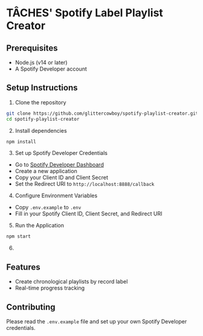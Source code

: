 # TÂCHES' Spotify Label Playlist Creator

## Prerequisites
- Node.js (v14 or later)
- A Spotify Developer account

## Setup Instructions

1. Clone the repository
```bash
git clone https://github.com/glittercowboy/spotify-playlist-creator.git
cd spotify-playlist-creator
```

2. Install dependencies
```bash
npm install
```

3. Set up Spotify Developer Credentials
- Go to [Spotify Developer Dashboard](https://developer.spotify.com/dashboard/)
- Create a new application
- Copy your Client ID and Client Secret
- Set the Redirect URI to `http://localhost:8888/callback`

4. Configure Environment Variables
- Copy `.env.example` to `.env`
- Fill in your Spotify Client ID, Client Secret, and Redirect URI

5. Run the Application
```bash
npm start
```
6. 

## Features
- Create chronological playlists by record label
- Real-time progress tracking

## Contributing
Please read the `.env.example` file and set up your own Spotify Developer credentials.
